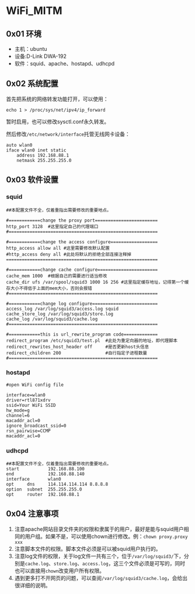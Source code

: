 # WiFi_MITM
## 0x01 环境
* 主机：ubuntu
* 设备:D-Link DWA-192
* 软件：squid、apache、hostapd、udhcpd

## 0x02 系统配置
首先把系统的网络转发功能打开，可以使用：

    echo 1 > /proc/sys/net/ipv4/ip_forward
    
暂时启用，也可以修改sysctl.conf永久转发。

然后修改`/etc/network/interface`托管无线网卡设备：
```
auto wlan0
iface wlan0 inet static
    address 192.168.88.1
    netmask 255.255.255.0
```
## 0x03 软件设置
### squid
```
##本配置文件不全，仅着重指出需要修改的重要地点。

#============change the proxy port========================
http_port 3128  #这里指定自己的代理端口
#=========================================================

#============change the access configure==================
http_access allow all #这里需要修改默认配置
#http_access deny all #此处将默认的拒绝全部连接注释掉
==========================================================

#============change cache configure=======================
cache_mem 1000  #根据自己的需要进行适当修改
cache_dir ufs /var/spool/squid3 1000 16 256 #这里指定缓存地址，记得第一个缓存大小不得低于上面的mem大小，否则会报错
#=========================================================

#============change log configure=========================
access_log /var/log/squid3/access.log squid
cache_store_log /var/log/squid3/store.log
cache_log /var/log/squid3/cache.log
#=========================================================

#============this is url_rewrite_program code=============
redirect_program /etc/squid3/test.pl  #此处为重定向器的地址，即代理脚本
redirect_rewrites_host_header off     #是否更新host头信息
redirect_children 200                 #自行指定子进程数量
#=========================================================
```
### hostapd
```
#open WiFi config file

interface=wlan0
driver=rtl871xdrv
ssid=Your WiFi SSID
hw_mode=g
channel=6
macaddr_acl=0
ignore_broadcast_ssid=0
rsn_pairwise=CCMP
macaddr_acl=0
```
### udhcpd
```
##本配置文件不全，仅着重指出需要修改的重要地点。
start           192.168.88.100
end             192.168.88.140
interface       wlan0
opt     dns     114.114.114.114 8.8.8.8
option  subnet  255.255.255.0
opt     router  192.168.88.1
```
## 0x04 注意事项
1. 注意apache网站目录文件夹的权限和隶属于的用户，最好是能与squid用户相同的用户组。如果不是，可以使用chown进行修改。例：`chown proxy.proxy xxx`
1. 注意脚本文件的权限。脚本文件必须是可以被squid用户执行的。
1. 注意log文件的权限，关于log文件一共有三个，位于`/var/log/squid3/`下，分别是`cache.log`、`store.log`、`access.log`，这三个文件必须是可写的，同时也可以直接用`chown`改变用户所有权限。
1. 遇到更多打不开网页的问题，可以查阅`/var/log/squid3/cache.log`，会给出很详细的说明。
